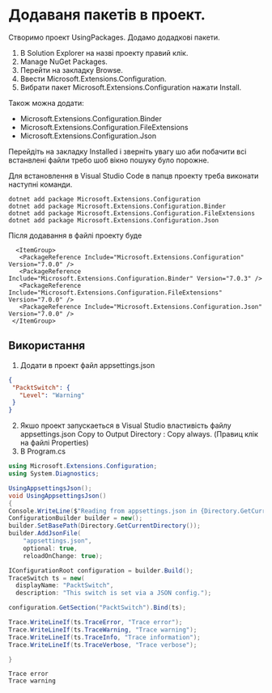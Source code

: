 # Додаваня пакетів в проект.

Створимо проект UsingPackages. Додамо додадкові пакети.

1. В Solution Explorer на назві проекту правий клік.
2. Manage NuGet Packages.
3. Перейти на закладку Browse.
4. Ввести Microsoft.Extensions.Configuration.
5. Вибрати пакет Microsoft.Extensions.Configuration нажати Install.

Також можна додати:
 - Microsoft.Extensions.Configuration.Binder 
 - Microsoft.Extensions.Configuration.FileExtensions
 - Microsoft.Extensions.Configuration.Json

 Перейдіть на закладку Installed і зверніть увагу шо аби побачити всі встанвлені файли требо шоб вікно пошуку було порожне.

 Для встановлення в Visual Studio Code в папцв проекту треба виконати наступні команди.
 ```
 dotnet add package Microsoft.Extensions.Configuration
 dotnet add package Microsoft.Extensions.Configuration.Binder
 dotnet add package Microsoft.Extensions.Configuration.FileExtensions
 dotnet add package Microsoft.Extensions.Configuration.Json

 ```   

 Після додавання в файлі проекту буде 
 ```
   <ItemGroup>
    <PackageReference Include="Microsoft.Extensions.Configuration" Version="7.0.0" />
    <PackageReference Include="Microsoft.Extensions.Configuration.Binder" Version="7.0.3" />
    <PackageReference Include="Microsoft.Extensions.Configuration.FileExtensions" Version="7.0.0" />
    <PackageReference Include="Microsoft.Extensions.Configuration.Json" Version="7.0.0" />
  </ItemGroup>
 ```

 ## Використання

1. Додати в проект файл appsettings.json
 ```json
{
  "PacktSwitch": {
    "Level": "Warning"
  }
}
 ```
2. Якшо проект запускаеться в Visual Studio властивість файлу appsettings.json Copy to Output Directory : Copy always. (Правиц клік на файлі Properties)
3. В Program.cs
```cs
using Microsoft.Extensions.Configuration;
using System.Diagnostics;

UsingAppsettingsJson();
void UsingAppsettingsJson()
{
Console.WriteLine($"Reading from appsettings.json in {Directory.GetCurrentDirectory()}");
ConfigurationBuilder builder = new();
builder.SetBasePath(Directory.GetCurrentDirectory());
builder.AddJsonFile(
    "appsettings.json",
    optional: true, 
    reloadOnChange: true);

IConfigurationRoot configuration = builder.Build();
TraceSwitch ts = new(
  displayName: "PacktSwitch",
  description: "This switch is set via a JSON config.");

configuration.GetSection("PacktSwitch").Bind(ts);

Trace.WriteLineIf(ts.TraceError, "Trace error");
Trace.WriteLineIf(ts.TraceWarning, "Trace warning");
Trace.WriteLineIf(ts.TraceInfo, "Trace information");
Trace.WriteLineIf(ts.TraceVerbose, "Trace verbose");

}
```
```
Trace error
Trace warning
```
